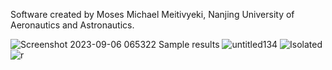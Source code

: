 Software created by Moses Michael Meitivyeki, Nanjing University of Aeronautics and Astronautics.


![Screenshot 2023-09-06 065322](https://github.com/mosymic/GSAPD/assets/91667072/2e965bdb-532e-4e19-99c8-7c7de26d6919)
 Sample results
 ![untitled134](https://github.com/mosymic/GSAPD/assets/91667072/91513f7a-bbde-464e-a945-99549eecf9e7)
![Isolated](https://github.com/mosymic/GSAPD/assets/91667072/2f1f4d96-1837-45d8-992d-07726cadc65f)
![r](https://github.com/mosymic/GSAPD/assets/91667072/bf364011-e722-4985-915c-7bed42581738)
